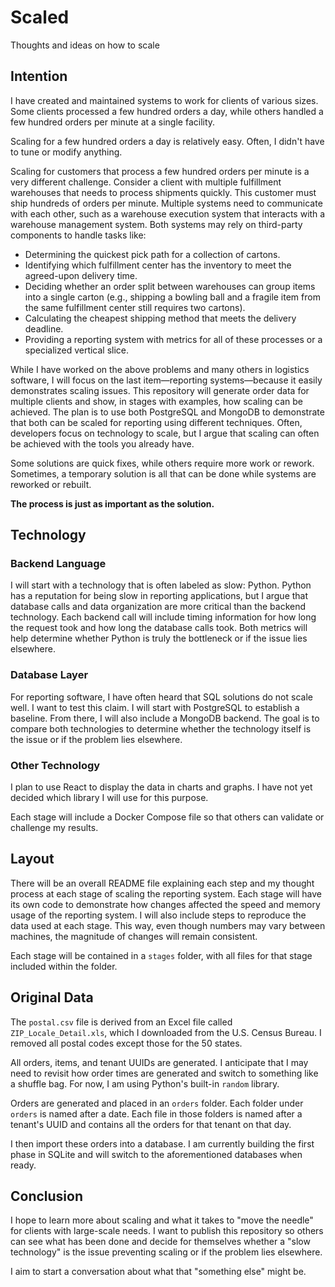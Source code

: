 # Scaled
Thoughts and ideas on how to scale

## Intention

I have created and maintained systems to work for clients of various sizes. Some clients processed a few hundred orders a day, while others handled a few hundred orders per minute at a single facility.

Scaling for a few hundred orders a day is relatively easy. Often, I didn't have to tune or modify anything.

Scaling for customers that process a few hundred orders per minute is a very different challenge. Consider a client with multiple fulfillment warehouses that needs to process shipments quickly. This customer must ship hundreds of orders per minute. Multiple systems need to communicate with each other, such as a warehouse execution system that interacts with a warehouse management system. Both systems may rely on third-party components to handle tasks like:

- Determining the quickest pick path for a collection of cartons.
- Identifying which fulfillment center has the inventory to meet the agreed-upon delivery time.
- Deciding whether an order split between warehouses can group items into a single carton (e.g., shipping a bowling ball and a fragile item from the same fulfillment center still requires two cartons).
- Calculating the cheapest shipping method that meets the delivery deadline.
- Providing a reporting system with metrics for all of these processes or a specialized vertical slice.

While I have worked on the above problems and many others in logistics software, I will focus on the last item—reporting systems—because it easily demonstrates scaling issues. This repository will generate order data for multiple clients and show, in stages with examples, how scaling can be achieved. The plan is to use both PostgreSQL and MongoDB to demonstrate that both can be scaled for reporting using different techniques. Often, developers focus on technology to scale, but I argue that scaling can often be achieved with the tools you already have.

Some solutions are quick fixes, while others require more work or rework. Sometimes, a temporary solution is all that can be done while systems are reworked or rebuilt.

**The process is just as important as the solution.**

## Technology

### Backend Language

I will start with a technology that is often labeled as slow: Python. Python has a reputation for being slow in reporting applications, but I argue that database calls and data organization are more critical than the backend technology. Each backend call will include timing information for how long the request took and how long the database calls took. Both metrics will help determine whether Python is truly the bottleneck or if the issue lies elsewhere.

### Database Layer

For reporting software, I have often heard that SQL solutions do not scale well. I want to test this claim. I will start with PostgreSQL to establish a baseline. From there, I will also include a MongoDB backend. The goal is to compare both technologies to determine whether the technology itself is the issue or if the problem lies elsewhere.

### Other Technology

I plan to use React to display the data in charts and graphs. I have not yet decided which library I will use for this purpose.

Each stage will include a Docker Compose file so that others can validate or challenge my results.

## Layout

There will be an overall README file explaining each step and my thought process at each stage of scaling the reporting system. Each stage will have its own code to demonstrate how changes affected the speed and memory usage of the reporting system. I will also include steps to reproduce the data used at each stage. This way, even though numbers may vary between machines, the magnitude of changes will remain consistent.

Each stage will be contained in a `stages` folder, with all files for that stage included within the folder.

## Original Data

The `postal.csv` file is derived from an Excel file called `ZIP_Locale_Detail.xls`, which I downloaded from the U.S. Census Bureau. I removed all postal codes except those for the 50 states.

All orders, items, and tenant UUIDs are generated. I anticipate that I may need to revisit how order times are generated and switch to something like a shuffle bag. For now, I am using Python's built-in `random` library.

Orders are generated and placed in an `orders` folder. Each folder under `orders` is named after a date. Each file in those folders is named after a tenant's UUID and contains all the orders for that tenant on that day.

I then import these orders into a database. I am currently building the first phase in SQLite and will switch to the aforementioned databases when ready.

## Conclusion

I hope to learn more about scaling and what it takes to "move the needle" for clients with large-scale needs. I want to publish this repository so others can see what has been done and decide for themselves whether a "slow technology" is the issue preventing scaling or if the problem lies elsewhere.

I aim to start a conversation about what that "something else" might be.
